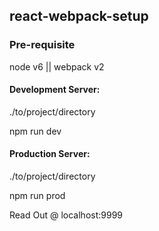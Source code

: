 ## react-webpack-setup

### Pre-requisite

node v6 || webpack v2

#### Development Server:

./to/project/directory

npm run dev

#### Production Server:
./to/project/directory

npm run prod

Read Out @ localhost:9999

